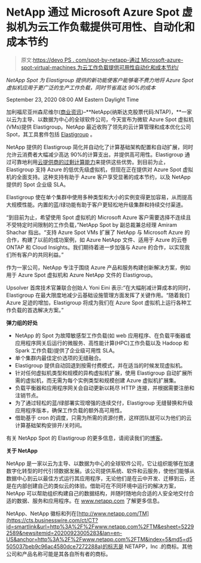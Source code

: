 # NetApp 通过 Microsoft Azure Spot 虚拟机为云工作负载提供可用性、自动化和成本节约

> 原文:[https://devo PS . com/spot-by-netapp-通过 Microsoft-azure-spot-virtual-machines 为云工作负载提供可用性自动化和成本节约/](https://devops.com/spot-by-netapp-delivers-availability-automation-and-cost-savings-for-cloud-workloads-with-microsoft-azure-spot-virtual-machines/)

*NetApp Spot 为 Elastigroup 提供的新功能使客户能够毫不费力地将 Azure Spot 虚拟机应用于更广泛的生产工作负载，同时节省高达 90%的成本*

<time datetime="2020-09-23T12:00:00Z">September 23, 2020 08:00 AM Eastern Daylight Time</time>

加利福尼亚州森尼维尔([商业资讯](https://www.businesswire.com/))–**NetApp(纳斯达克股票代码:NTAP)，**一家以云为主导、以数据为中心的全球软件公司，今天宣布为微软 Azure Spot 虚拟机(VMs)提供 Elastigroup。NetApp 最近收购了领先的云计算管理和成本优化公司 Spot，其工具套件包括 [Elastigroup](https://cts.businesswire.com/ct/CT?id=smartlink&url=https%3A%2F%2Fspot.io%2Fproducts%2Felastigroup%2F&esheet=52292589&newsitemid=20200923005283&lan=en-US&anchor=Elastigroup&index=1&md5=2ed0503bef1aeace8dffad133e8bd517) 。

NetApp 提供的 Elastigroup 简化并自动化了计算基础架构配置和自动扩展，同时允许云消费者大幅减少高达 90%的计算支出，并提供高可用性。Elastigroup 通过可靠地利用[云提供商的过剩计算能力](https://cts.businesswire.com/ct/CT?id=smartlink&url=https%3A%2F%2Fspot.io%2Fwhat-are-azure-spot-virtual-machines%2F&esheet=52292589&newsitemid=20200923005283&lan=en-US&anchor=cloud+providers%26%238217%3B+excess+compute+capacity&index=2&md5=4cef731e1b0922ebd193ce4fd78635fc)来提供这些优势。到目前为止，Elastigroup 支持 Azure 的低优先级虚拟机，但现在正在提供对 Azure Spot 虚拟机的全面支持。这种支持有助于 Azure 客户享受显著的成本节约，以及 NetApp 提供的 Spot 企业级 SLA。

Elastigroup 使在单个集群中使用多种类型和大小的实例变得更加容易，从而提高大规模性能。内置的蓝/绿功能有助于客户更轻松地升级集群和持续交付渠道。

“到目前为止，希望使用 Spot 虚拟机的 Microsoft Azure 客户需要选择不连续且不受特定时间限制的工作负载，”NetApp Spot by 副总裁兼总经理 Amiram Shachar 指出。“支持 Azure Spot VMs 扩展了 NetApp 与 Microsoft Azure 的合作，构建了以前的成功案例，如 Azure NetApp 文件、适用于 Azure 的云卷 ONTAP 和 Cloud Insights。我们期待着进一步加强与 Azure 的合作，以实现我们所有客户的共同利益。”

作为一家公司，NetApp 专注于围绕 Azure 产品和服务构建创新解决方案，例如用于 Azure Spot 虚拟机和 Azure NetApp 文件的 Elastigroup。

Upsolver 首席技术官兼联合创始人 Yoni Eini 表示:“在大幅削减计算成本的同时，Elastigroup 在最大限度地减少云基础设施管理方面发挥了关键作用。“随着我们 Azure 足迹的增加，Elastigroup 将成为我们在 Azure Spot 虚拟机上运行各种工作负载的首选解决方案。”

**弹力组的好处**

*   NetApp 的 Spot 为故障敏感型工作负载(如 web 应用程序、在负载平衡器或应用程序网关后运行的微服务、高性能计算(HPC)工作负载以及 Hadoop 和 Spark 工作负载)提供了企业级可用性 SLA。
*   单个集群内最佳定价选项的无缝融合。
*   Elastigroup 提供自动回退到按需付费模式，并在适当的时候发现虚拟机。
*   针对任何虚拟机类型和规模的异构虚拟机扩展，使用 Elastigroup 自动扩展所需的虚拟机，而无需为每个实例类型和规模创建 Azure 虚拟机扩展集。
*   负载平衡器和应用程序网关会自动更新以耗尽 HTTP 连接，并根据需要注册和注销节点。
*   为了通过轻松的蓝/绿部署实现增强的连续交付，Elastigroup 无缝替换和升级应用程序版本，确保工作负载的额外高可用性。
*   借助基于 cron 的调度，只需为所需的资源付费，这样团队就可以为他们的云计算基础架构安排开/关时间。

有关 NetApp Spot 的 Elastigroup 的更多信息，请阅读我们的[博客](https://cts.businesswire.com/ct/CT?id=smartlink&url=https%3A%2F%2Fspot.io%2Fblog%2Fazure-spot-vms%2F&esheet=52292589&newsitemid=20200923005283&lan=en-US&anchor=blog&index=3&md5=c6c7a74b967c29c0e9d0803da23ef158)。

**关于 NetApp**

NetApp 是一家以云为主导、以数据为中心的全球软件公司，它让组织能够在加速数字化转型的时代引领数据发展。该公司提供系统、软件和云服务，使他们能够从数据中心到云以最佳方式运行其应用程序，无论他们是在云中开发、迁移到云，还是在内部创建自己的类似云的体验。借助可在不同环境中运行的解决方案，NetApp 可以帮助组织构建自己的数据结构，并随时随地向合适的人安全地交付合适的数据、服务和应用程序。在 www.netapp.com 了解更多信息。

NetApp、NetApp 徽标和列在[http://www.netapp.com/TM](https://cts.businesswire.com/ct/CT?id=smartlink&url=http%3A%2F%2Fwww.netapp.com%2FTM&esheet=52292589&newsitemid=20200923005283&lan=en-US&anchor=http%3A%2F%2Fwww.netapp.com%2FTM&index=5&md5=d5505037beb9c96ac4580dce7272288a)的标志是 NETAPP，Inc .的商标。其他公司和产品名称可能是其各自所有者的商标。